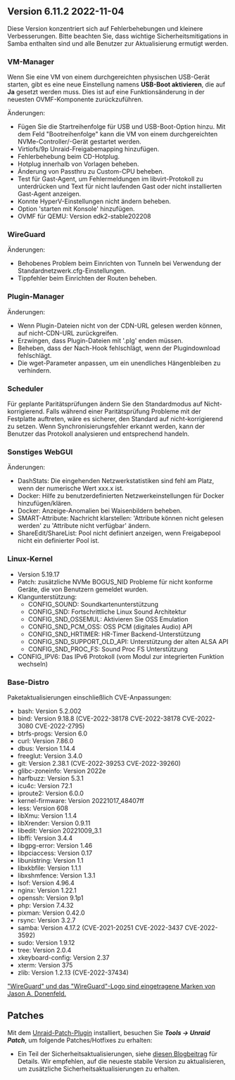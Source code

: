 ## Version 6.11.2 2022-11-04

Diese Version konzentriert sich auf Fehlerbehebungen und kleinere Verbesserungen. Bitte beachten Sie, dass wichtige
Sicherheitsmitigations in Samba enthalten sind und alle Benutzer zur Aktualisierung ermutigt werden.

### VM-Manager

Wenn Sie eine VM von einem durchgereichten physischen USB-Gerät starten, gibt es eine neue Einstellung namens **USB-Boot aktivieren**,
die auf **Ja** gesetzt werden muss. Dies ist auf eine Funktionsänderung in der neuesten OVMF-Komponente zurückzuführen.

Änderungen:

- Fügen Sie die Startreihenfolge für USB und USB-Boot-Option hinzu. Mit dem Feld "Bootreihenfolge" kann die VM von einem
  durchgereichten NVMe-Controller/-Gerät gestartet werden.
- Virtiofs/9p Unraid-Freigabemapping hinzufügen.
- Fehlerbehebung beim CD-Hotplug.
- Hotplug innerhalb von Vorlagen beheben.
- Änderung von Passthru zu Custom-CPU beheben.
- Test für Gast-Agent, um Fehlermeldungen im libvirt-Protokoll zu unterdrücken und Text für nicht laufenden Gast oder nicht installierten Gast-Agent anzeigen.
- Konnte HyperV-Einstellungen nicht ändern beheben.
- Option 'starten mit Konsole' hinzufügen.
- OVMF für QEMU: Version edk2-stable202208

### WireGuard

Änderungen:

- Behobenes Problem beim Einrichten von Tunneln bei Verwendung der Standardnetzwerk.cfg-Einstellungen.
- Tippfehler beim Einrichten der Routen beheben.

### Plugin-Manager

Änderungen:

- Wenn Plugin-Dateien nicht von der CDN-URL gelesen werden können, auf nicht-CDN-URL zurückgreifen.
- Erzwingen, dass Plugin-Dateien mit '.plg' enden müssen.
- Beheben, dass der Nach-Hook fehlschlägt, wenn der Plugindownload fehlschlägt.
- Die wget-Parameter anpassen, um ein unendliches Hängenbleiben zu verhindern.

### Scheduler

Für geplante Paritätsprüfungen ändern Sie den Standardmodus auf Nicht-korrigierend. Falls während einer Paritätsprüfung
Probleme mit der Festplatte auftreten, wäre es sicherer, den Standard auf nicht-korrigierend zu setzen. Wenn Synchronisierungsfehler
erkannt werden, kann der Benutzer das Protokoll analysieren und entsprechend handeln.

### Sonstiges WebGUI

Änderungen:

- DashStats: Die eingehenden Netzwerkstatistiken sind fehl am Platz, wenn der numerische Wert xxx.x ist.
- Docker: Hilfe zu benutzerdefinierten Netzwerkeinstellungen für Docker hinzufügen/klären.
- Docker: Anzeige-Anomalien bei Waisenbildern beheben.
- SMART-Attribute: Nachricht klarstellen: 'Attribute können nicht gelesen werden' zu 'Attribute nicht verfügbar' ändern.
- ShareEdit/ShareList: Pool nicht definiert anzeigen, wenn Freigabepool nicht ein definierter Pool ist.

### Linux-Kernel

- Version 5.19.17
- Patch: zusätzliche NVMe BOGUS\_NID Probleme für nicht konforme Geräte, die von Benutzern gemeldet wurden.
- Klangunterstützung:
  - CONFIG\_SOUND: Soundkartenunterstützung
  - CONFIG\_SND: Fortschrittliche Linux Sound Architektur
  - CONFIG\_SND\_OSSEMUL: Aktivieren Sie OSS Emulation
  - CONFIG\_SND\_PCM\_OSS: OSS PCM (digitales Audio) API
  - CONFIG\_SND\_HRTIMER: HR-Timer Backend-Unterstützung
  - CONFIG\_SND\_SUPPORT\_OLD\_API: Unterstützung der alten ALSA API
  - CONFIG\_SND\_PROC\_FS: Sound Proc FS Unterstützung
- CONFIG\_IPV6: Das IPv6 Protokoll (vom Modul zur integrierten Funktion wechseln)

### Base-Distro

Paketaktualisierungen einschließlich CVE-Anpassungen:

- bash: Version 5.2.002
- bind: Version 9.18.8 (CVE-2022-38178 CVE-2022-38178 CVE-2022-3080 CVE-2022-2795)
- btrfs-progs: Version 6.0
- curl: Version 7.86.0
- dbus: Version 1.14.4
- freeglut: Version 3.4.0
- git: Version 2.38.1 (CVE-2022-39253 CVE-2022-39260)
- glibc-zoneinfo: Version 2022e
- harfbuzz: Version 5.3.1
- icu4c: Version 72.1
- iproute2: Version 6.0.0
- kernel-firmware: Version 20221017\_48407ff
- less: Version 608
- libXmu: Version 1.1.4
- libXrender: Version 0.9.11
- libedit: Version 20221009\_3.1
- libffi: Version 3.4.4
- libgpg-error: Version 1.46
- libpciaccess: Version 0.17
- libunistring: Version 1.1
- libxkbfile: Version 1.1.1
- libxshmfence: Version 1.3.1
- lsof: Version 4.96.4
- nginx: Version 1.22.1
- openssh: Version 9.1p1
- php: Version 7.4.32
- pixman: Version 0.42.0
- rsync: Version 3.2.7
- samba: Version 4.17.2 (CVE-2021-20251 CVE-2022-3437 CVE-2022-3592)
- sudo: Version 1.9.12
- tree: Version 2.0.4
- xkeyboard-config: Version 2.37
- xterm: Version 375
- zlib: Version 1.2.13 (CVE-2022-37434)

["WireGuard" und das "WireGuard"-Logo sind eingetragene Marken von Jason A. Donenfeld.](https://www.wireguard.com/)

## Patches

Mit dem [Unraid-Patch-Plugin](https://forums.unraid.net/topic/185560-unraid-patch-plugin/) installiert, besuchen Sie ***Tools → Unraid Patch***, um folgende Patches/Hotfixes zu erhalten:

- Ein Teil der Sicherheitsaktualisierungen, siehe [diesen Blogbeitrag](https://unraid.net/blog/cvd) für Details. Wir empfehlen, auf die neueste stabile Version zu aktualisieren, um zusätzliche Sicherheitsaktualisierungen zu erhalten.
